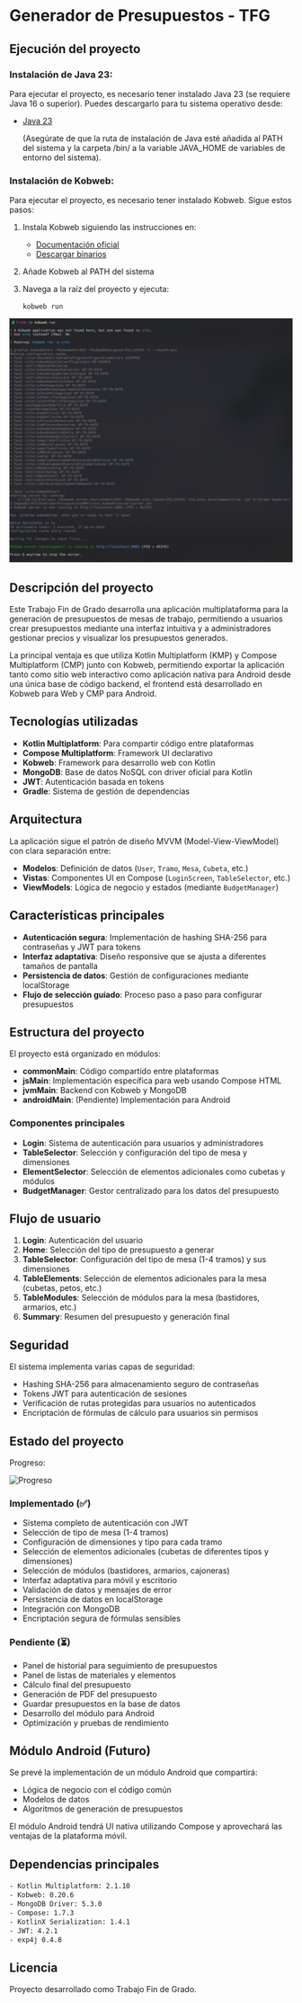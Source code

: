 # Generador de Presupuestos - TFG

## Ejecución del proyecto

### Instalación de Java 23:

Para ejecutar el proyecto, es necesario tener instalado Java 23 (se requiere Java 16 o superior). Puedes descargarlo para tu sistema operativo desde:

- [Java 23](https://www.oracle.com/java/technologies/javase/jdk23-archive-downloads.html)
  
  (Asegúrate de que la ruta de instalación de Java esté añadida al PATH del sistema y la carpeta /bin/ a la variable JAVA_HOME de variables de entorno del sistema).


### Instalación de Kobweb:

Para ejecutar el proyecto, es necesario tener instalado Kobweb. Sigue estos pasos:

1. Instala Kobweb siguiendo las instrucciones en:
   - [Documentación oficial](https://kobweb.varabyte.com/docs/getting-started/gettingkobweb)
   - [Descargar binarios](https://github.com/varabyte/kobweb-cli/releases/tag/v0.9.18)

2. Añade Kobweb al PATH del sistema

3. Navega a la raíz del proyecto y ejecuta:
   ```
   kobweb run
   ```

![Kobweb Run](KobwebRun.png)

## Descripción del proyecto

Este Trabajo Fin de Grado desarrolla una aplicación multiplataforma para la generación de presupuestos de mesas de trabajo, permitiendo a usuarios crear presupuestos mediante una interfaz intuitiva y a administradores gestionar precios y visualizar los presupuestos generados.

La principal ventaja es que utiliza Kotlin Multiplatform (KMP) y Compose Multiplatform (CMP) junto con Kobweb, permitiendo exportar la aplicación tanto como sitio web interactivo como aplicación nativa para Android desde una única base de código backend, el frontend está desarrollado en Kobweb para Web y CMP para Android.

## Tecnologías utilizadas

- **Kotlin Multiplatform**: Para compartir código entre plataformas
- **Compose Multiplatform**: Framework UI declarativo
- **Kobweb**: Framework para desarrollo web con Kotlin
- **MongoDB**: Base de datos NoSQL con driver oficial para Kotlin
- **JWT**: Autenticación basada en tokens
- **Gradle**: Sistema de gestión de dependencias

## Arquitectura

La aplicación sigue el patrón de diseño MVVM (Model-View-ViewModel) con clara separación entre:
- **Modelos**: Definición de datos (`User`, `Tramo`, `Mesa`, `Cubeta`, etc.)
- **Vistas**: Componentes UI en Compose (`LoginScreen`, `TableSelector`, etc.)
- **ViewModels**: Lógica de negocio y estados (mediante `BudgetManager`)

## Características principales

- **Autenticación segura**: Implementación de hashing SHA-256 para contraseñas y JWT para tokens
- **Interfaz adaptativa**: Diseño responsive que se ajusta a diferentes tamaños de pantalla
- **Persistencia de datos**: Gestión de configuraciones mediante localStorage
- **Flujo de selección guiado**: Proceso paso a paso para configurar presupuestos

## Estructura del proyecto

El proyecto está organizado en módulos:

- **commonMain**: Código compartido entre plataformas
- **jsMain**: Implementación específica para web usando Compose HTML
- **jvmMain**: Backend con Kobweb y MongoDB
- **androidMain**: (Pendiente) Implementación para Android

### Componentes principales

- **Login**: Sistema de autenticación para usuarios y administradores
- **TableSelector**: Selección y configuración del tipo de mesa y dimensiones
- **ElementSelector**: Selección de elementos adicionales como cubetas y módulos
- **BudgetManager**: Gestor centralizado para los datos del presupuesto

## Flujo de usuario

1. **Login**: Autenticación del usuario
2. **Home**: Selección del tipo de presupuesto a generar
3. **TableSelector**: Configuración del tipo de mesa (1-4 tramos) y sus dimensiones
4. **TableElements**: Selección de elementos adicionales para la mesa (cubetas, petos, etc.)
5. **TableModules**: Selección de módulos para la mesa (bastidores, armarios, etc.)
6. **Summary**: Resumen del presupuesto y generación final

## Seguridad

El sistema implementa varias capas de seguridad:
- Hashing SHA-256 para almacenamiento seguro de contraseñas
- Tokens JWT para autenticación de sesiones
- Verificación de rutas protegidas para usuarios no autenticados
- Encriptación de fórmulas de cálculo para usuarios sin permisos

## Estado del proyecto

Progreso:

![Progreso](https://progress-bar.xyz/65)

### Implementado (✅)
- Sistema completo de autenticación con JWT
- Selección de tipo de mesa (1-4 tramos)
- Configuración de dimensiones y tipo para cada tramo
- Selección de elementos adicionales (cubetas de diferentes tipos y dimensiones)
- Selección de módulos (bastidores, armarios, cajoneras)
- Interfaz adaptativa para móvil y escritorio
- Validación de datos y mensajes de error
- Persistencia de datos en localStorage
- Integración con MongoDB
- Encriptación segura de fórmulas sensibles

### Pendiente (⏳)
- Panel de historial para seguimiento de presupuestos
- Panel de listas de materiales y elementos
- Cálculo final del presupuesto
- Generación de PDF del presupuesto
- Guardar presupuestos en la base de datos
- Desarrollo del módulo para Android
- Optimización y pruebas de rendimiento

## Módulo Android (Futuro)

Se prevé la implementación de un módulo Android que compartirá:
- Lógica de negocio con el código común
- Modelos de datos
- Algoritmos de generación de presupuestos

El módulo Android tendrá UI nativa utilizando Compose y aprovechará las ventajas de la plataforma móvil.

## Dependencias principales

```
- Kotlin Multiplatform: 2.1.10
- Kobweb: 0.20.6
- MongoDB Driver: 5.3.0
- Compose: 1.7.3
- KotlinX Serialization: 1.4.1
- JWT: 4.2.1
- exp4j 0.4.8
```

## Licencia

Proyecto desarrollado como Trabajo Fin de Grado.